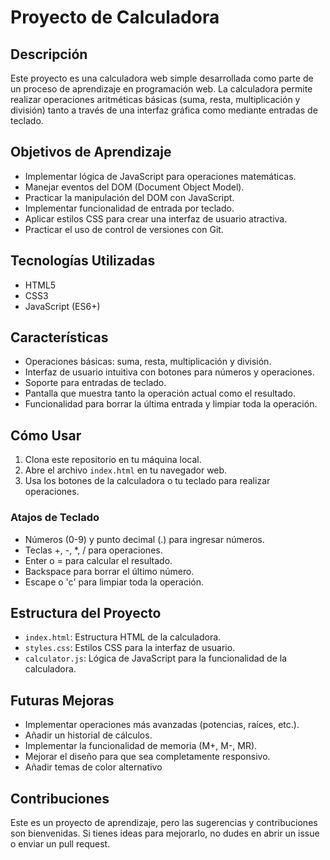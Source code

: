 # Proyecto de Calculadora

## Descripción
Este proyecto es una calculadora web simple desarrollada como parte de un proceso de aprendizaje en programación web. La calculadora permite realizar operaciones aritméticas básicas (suma, resta, multiplicación y división) tanto a través de una interfaz gráfica como mediante entradas de teclado.

## Objetivos de Aprendizaje
- Implementar lógica de JavaScript para operaciones matemáticas.
- Manejar eventos del DOM (Document Object Model).
- Practicar la manipulación del DOM con JavaScript.
- Implementar funcionalidad de entrada por teclado.
- Aplicar estilos CSS para crear una interfaz de usuario atractiva.
- Practicar el uso de control de versiones con Git.

## Tecnologías Utilizadas
- HTML5
- CSS3
- JavaScript (ES6+)

## Características
- Operaciones básicas: suma, resta, multiplicación y división.
- Interfaz de usuario intuitiva con botones para números y operaciones.
- Soporte para entradas de teclado.
- Pantalla que muestra tanto la operación actual como el resultado.
- Funcionalidad para borrar la última entrada y limpiar toda la operación.

## Cómo Usar
1. Clona este repositorio en tu máquina local.
2. Abre el archivo `index.html` en tu navegador web.
3. Usa los botones de la calculadora o tu teclado para realizar operaciones.

### Atajos de Teclado
- Números (0-9) y punto decimal (.) para ingresar números.
- Teclas +, -, *, / para operaciones.
- Enter o = para calcular el resultado.
- Backspace para borrar el último número.
- Escape o 'c' para limpiar toda la operación.

## Estructura del Proyecto
- `index.html`: Estructura HTML de la calculadora.
- `styles.css`: Estilos CSS para la interfaz de usuario.
- `calculator.js`: Lógica de JavaScript para la funcionalidad de la calculadora.

## Futuras Mejoras
- Implementar operaciones más avanzadas (potencias, raíces, etc.).
- Añadir un historial de cálculos.
- Implementar la funcionalidad de memoria (M+, M-, MR).
- Mejorar el diseño para que sea completamente responsivo.
- Añadir temas de color alternativo

## Contribuciones
Este es un proyecto de aprendizaje, pero las sugerencias y contribuciones son bienvenidas. Si tienes ideas para mejorarlo, no dudes en abrir un issue o enviar un pull request.
